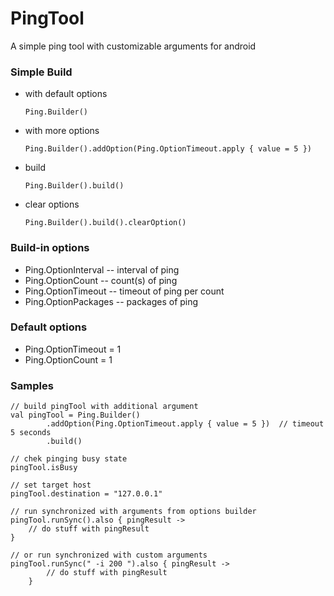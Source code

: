 # PingTool
A simple ping tool with customizable arguments for android

### Simple Build
 - with default options
    
   `Ping.Builder()`
 - with more options
   
   `Ping.Builder().addOption(Ping.OptionTimeout.apply { value = 5 })`
 - build
   
   `Ping.Builder().build()`
 - clear options
   
   `Ping.Builder().build().clearOption()`

### Build-in options
 - Ping.OptionInterval -- interval of ping
 - Ping.OptionCount -- count(s) of ping
 - Ping.OptionTimeout -- timeout of ping per count
 - Ping.OptionPackages -- packages of ping

### Default options
 - Ping.OptionTimeout = 1
 - Ping.OptionCount = 1

### Samples
    // build pingTool with additional argument
    val pingTool = Ping.Builder()
            .addOption(Ping.OptionTimeout.apply { value = 5 })  // timeout 5 seconds
            .build()

    // chek pinging busy state
    pingTool.isBusy

    // set target host
    pingTool.destination = "127.0.0.1"

    // run synchronized with arguments from options builder
    pingTool.runSync().also { pingResult ->
        // do stuff with pingResult
    }
    
    // or run synchronized with custom arguments
    pingTool.runSync(" -i 200 ").also { pingResult ->
            // do stuff with pingResult
        }

